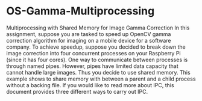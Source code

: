 # OS-Gamma-Multiprocessing
Multiprocessing with Shared Memory for Image Gamma Correction
In this assignment, suppose you are tasked to speed up OpenCV gamma correction algorithm for imaging on a mobile device for a software company. To achieve speedup, suppose you decided to break down the image correction into four concurrent processes on your Raspberry Pi (since it has four cores). 
One way to communicate between processes is through named pipes. However, pipes have limited data capacity that cannot handle large images. Thus you decide to use shared memory. This example shows to share memory with between a parent and a child process without a backing file. If you would like to read more about IPC, this document provides three different ways to carry out IPC.
